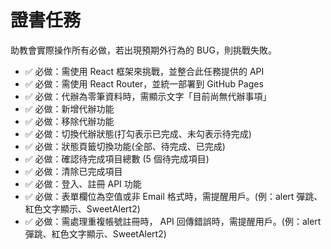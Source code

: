 
# 證書任務
助教會實際操作所有必做，若出現預期外行為的 BUG，則挑戰失敗。

- ✅ 必做：需使用 React 框架來挑戰，並整合此任務提供的 API
- ✅ 必做：需使用 React Router，並統一部署到 GitHub Pages
- ✅ 必做：代辦為零筆資料時，需顯示文字「目前尚無代辦事項」
- ✅ 必做：新增代辦功能
- ✅ 必做：移除代辦功能
- ✅ 必做：切換代辦狀態(打勾表示已完成、未勾表示待完成)
- ✅ 必做：狀態頁籤切換功能(全部、待完成、已完成)
- ✅ 必做：確認待完成項目總數 (5 個待完成項目)
- ✅ 必做：清除已完成項目
- ✅ 必做：登入、註冊 API 功能
- ✅ 必做：表單欄位為空值或非 Email 格式時，需提醒用戶。(例：alert 彈跳、紅色文字顯示、SweetAlert2)
- ✅ 必做：需處理重複帳號註冊時， API 回傳錯誤時，需提醒用戶。(例：alert 彈跳、紅色文字顯示、SweetAlert2)